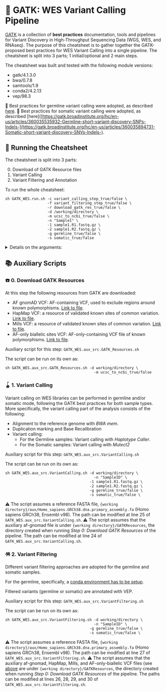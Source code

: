 # 🎎 GATK: WES Variant Calling Pipeline

[GATK](https://gatk.broadinstitute.org/hc/en-us) is a collection of **best practices** documentation, tools and pipelines for Variant Discovery in High-Throughput Sequencing Data (WGS, WES, and RNAseq). The purpose of this cheatsheet is to gather together the GATK-proposed best practices for WES Variant Calling into a single pipeline. The cheatsheet is split into 3 parts; 1 initial/optional and 2 main steps.

The cheatsheet was built and tested with the following module versions:

* gatk/4.1.3.0
* bwa/0.7.8
* samtools/1.9
* conda2/4.2.13
* vep/98.3

🍡 Best practices for germline variant calling were adopted, as described [here](https://gatk.broadinstitute.org/hc/en-us/articles/360035535932-Germline-short-variant-discovery-SNPs-Indels-).
🍡 Best practices for somatic variant calling were adopted, as described [here]([https://gatk.broadinstitute.org/hc/en-us/articles/360035535932-Germline-short-variant-discovery-SNPs-Indels-](https://gatk.broadinstitute.org/hc/en-us/articles/360035894731-Somatic-short-variant-discovery-SNVs-Indels-).

## 👟 Running the Cheatsheet

The cheatsheet is split into 3 parts:

0. Download of GATK Resource files
1. Variant Calling
2. Variant Filtering and Annotation

To run the whole cheatsheet:

```
sh GATK_WES.run.sh -c variant_calling_step_true/false \
                   -f variant_filtering_step_true/false \
                   -r download_gatk_res_true/false \
                   -d /working/directory \
                   -m ucsc_to_ncbi_true/false \
                   -n "Sample1" \
                   -1 sample1.R1.fastq.gz \
                   -2 sample1.R2.fastq.gz \
                   -g germline_true/false \
                   -s somatic_true/false

```

<details>
<summary>Details on the arguments:</summary> 
  
The table below documents the usage and description of the arguments. The 4 last columns depict whether a specific argument is needed for the particular script/pipeline step.
  
| argument | description | Main cheatsheet | Step 0 script | Step 1 script | Step 2 script |
|---| --- | --- | --- | --- |  --- |
| `-c` | true/false: Perform variant calling | ✔️ | ❌ | ❌ | ❌ |
| `-f` | true/false: Pperform variant filtering | ✔️ | ❌ | ❌ | ❌ |
| `-r` | true/false: Download GATK resources | ✔️ | ❌ | ❌ | ❌ |
| `-d` | Path to working directory | ✔️ | ✔️ | ✔️ | ✔️ |
| `-m` | true/false: Modify GATK resource files from UCSC to NCBI format ("chr1" vs "1") | ✔️ | ✔️ | ❌ | ❌ |
| `-n` | Sample name or ID | ✔️ | ❌ | ✔️ | ✔️ |
| `-1` | R1 FASTQ input file | ✔️ | ❌ | ✔️ | ❌ |
| `-2` | R1 FASTQ input file | ✔️ | ❌ | ✔️ | ❌ |
| `-g` | true/false: Run pipeline in Germline mode (for Germline samples) | ✔️ | ❌ | ✔️ | ✔️ |
| `-s` | true/false: Run pipeline in Somatic mode (for Somatic samples) | ✔️ | ❌ | ✔️ | ✔️ |

</details>

## 📚 Auxiliary Scripts

### ☎️ 0. Download GATK Resources

At this step the following resources from GATK are downloaded:
* AF gnomAD VCF: AF-containing VCF, used to exclude regions around known polymorphisms. [Link to file](https://console.cloud.google.com/storage/browser/_details/gatk-best-practices/somatic-hg38/af-only-gnomad.hg38.vcf.gz;tab=live_object).
* HapMap VCF: a resource of validated known sites of common variation. [Link to file](https://console.cloud.google.com/storage/browser/_details/genomics-public-data/resources/broad/hg38/v0/hapmap_3.3.hg38.vcf.gz;tab=live_object).
* Mills VCF: a resource of validated known sites of common variation. [Link to file](https://console.cloud.google.com/storage/browser/_details/genomics-public-data/resources/broad/hg38/v0/Mills_and_1000G_gold_standard.indels.hg38.vcf.gz;tab=live_object).
* AF-only biallelic sites VCF: AF-only-containing VCF file of known polymorphisms. [Link to file](https://console.cloud.google.com/storage/browser/_details/gatk-best-practices/somatic-hg38/small_exac_common_3.hg38.vcf.gz;tab=live_object).

Auxiliary script for this step: `GATK_WES.aux_src.GATK_Resources.sh`

The script can be run on its own as:

```
sh GATK_WES.aux_src.GATK_Resources.sh -d working/directory \
	                                    -m ucsc_to_ncbi_true/false
```

### 🪀 1. Variant Calling

Variant calling on WES libraries can be performed in germline and/or somatic mode, following the GATK best practices for both sample types. More specifically, the variant calling part of the analysis consists of the following:

* Alignment to the reference genome with _BWA mem_.
* Duplication marking and Base Recalibration
* Variant calling:
  * For the Germline samples: Variant calling with _Haplotype Caller_.
  * For the Somatic samples: Variant calling with _Mutect2_

Auxiliary script for this step: `GATK_WES.aux_src.VariantCalling.sh`

The script can be run on its own as:

```
sh GATK_WES.aux_src.VariantCalling.sh -d working/directory \
	                                    -n "SampleID" \
                                      -1 sample1.R1.fastq.gz \
                                      -2 sample1.R2.fastq.gz \
                                      -g germline_true/false \
                                      -s somatic_true/false \
```

⚠️ The script assumes a reference FASTA file, `{working directory}/aux/Homo_sapiens.GRCh38.dna.primary_assembly.fa` (Homo sapiens GRCh38, Ensembl v98). The path can be modified at line 25 of `GATK_WES.aux_src.VariantCalling.sh`.
⚠️ The script assumes that the auxiliary af-gnomad file is under `{working directory}/GATKResources`, the directory created when running _Step 0: Download GATK Resources_ of the pipeline. The path can be modified at line 24 of `GATK_WES.aux_src.VariantCalling.sh`.

### 🪅 2. Variant Filtering

Different variant filtering approaches are adopted for the germline and somatic samples.

For the germline, specifically, a [conda environment has to be setup](https://gatk.broadinstitute.org/hc/en-us/articles/360035889851--How-to-Install-and-use-Conda-for-GATK4).

Fitlered variants (germline or somatic) are annotated with VEP.

Auxiliary script for this step: `GATK_WES.aux_src.VariantFiltering.sh`

The script can be run on its own as:

```
sh GATK_WES.aux_src.VariantFiltering.sh -d working/directory \
	                                    -n "SampleID" \
                                      -g germline_true/false \
                                      -s somatic_true/false \
```

⚠️ The script assumes a reference FASTA file, `{working directory}/aux/Homo_sapiens.GRCh38.dna.primary_assembly.fa` (Homo sapiens GRCh38, Ensembl v98). The path can be modified at line 27 of `GATK_WES.aux_src.VariantFiltering.sh`.
⚠️ The script assumes that the auxiliary af-gnomad, HapMap, Mills, and AF-only-biallelic VCF files (see [above](0-dDownload-gatk-resources) are under `{working directory}/GATKResources`, the directory created when running _Step 0: Download GATK Resources_ of the pipeline. The paths can be modified at lines 26, 28, 29, and 30 of `GATK_WES.aux_src.VariantFiltering.sh`.

